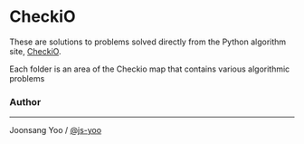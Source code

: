# CheckiO

These are solutions to problems solved directly from the Python algorithm site, [CheckiO](https://checkio.org/).

Each folder is an area of the Checkio map that contains various algorithmic problems

### Author
----------
Joonsang Yoo / [@js-yoo](https://github.com/js-yoo)

